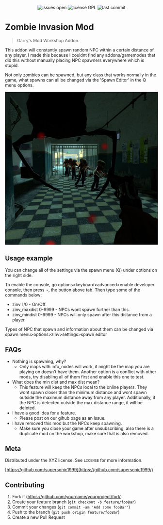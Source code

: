 <p align="center">
  <img src="https://img.shields.io/github/issues/supersonic1999/zombieinvasion" alt="issues open"/>
  <img src="https://img.shields.io/github/license/supersonic1999/zombieinvasion" alt="license GPL"/></a>
  <img src="https://img.shields.io/github/last-commit/supersonic1999/zombieinvasion" alt="last commit"/>
</p>


# Zombie Invasion Mod
> Garry's Mod Workshop Addon.

This addon will constantly spawn random NPC within a certain distance of any player.
I made this because I couldnt find any addons/gamemodes that did this without manually placing NPC spawners everywhere which is stupid.

Not only zombies can be spawned, but any class that works normally in the game, what spawns can all be changed via the 'Spawn Editor' in the Q menu options.

![](header.jpg)

## Usage example

You can change all of the settings via the spawn menu (Q) under options on the right side.

To enable the console, go options>keyboard>advanced>enable developer console, then press ¬, the button above tab. Then type some of the commands below:

* zinv 1/0 - On/Off.
* zinv_maxdist 0-9999 - NPCs wont spawn further than this.
* zinv_mindist 0-9999 - NPCs will only spawn after this distance from a player.

Types of NPC that spawn and information about them can be changed via spawn menu>options>zinv>settings>spawn editor

## FAQs

* Nothing is spawning, why?
    * Only maps with info_nodes will work, it might be the map you are playing on doesn't have them. Another option is a conflict with other mods, try disabling all of them first and enable this one to test.
* What does the min dist and max dist mean?
    * This feature will keep the NPCs local to the online players. They wont spawn closer than the minimum distance and wont spawn outside the maximum distance away from any player. Additionally, if the NPC is detected outside the max distance range, it will be deleted.
* I have a good idea for a feature.
    * Please post on our gihub page as an issue.
* I have removed this mod but the NPCs keep spawning.
    * Make sure you close your game after unsubscribing, also there is a duplicate mod on the workshop, make sure that is also removed.

## Meta

Distributed under the XYZ license. See ``LICENSE`` for more information.

[https://github.com/supersonic1999](https://github.com/supersonic1999/)

## Contributing

1. Fork it (<https://github.com/yourname/yourproject/fork>)
2. Create your feature branch (`git checkout -b feature/fooBar`)
3. Commit your changes (`git commit -am 'Add some fooBar'`)
4. Push to the branch (`git push origin feature/fooBar`)
5. Create a new Pull Request
